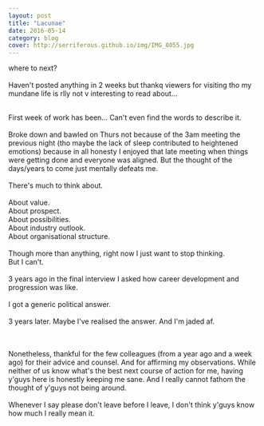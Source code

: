 ```yaml
---
layout: post
title: "Lacunae"
date: 2016-05-14
category: blog
cover: http://serriferous.github.io/img/IMG_8055.jpg
---
```

<div class="row">
<div class="col-md-8 col-md-offset-2">
<div class="row">
<div class="col-md-12">

  <h15>where to next?</h15>
<br><br>
Haven't posted anything in 2 weeks but thankq viewers for visiting tho my mundane life is rlly not v interesting to read about...
<br><br>

First week of work has been... Can't even find the words to describe it. <br><br>
Broke down and bawled on Thurs not because of the 3am meeting the previous night (tho maybe the lack of sleep contributed to heightened emotions) because in all honesty I enjoyed that late meeting when things were getting done and everyone was aligned. But the thought of the days/years to come just mentally defeats me.
<br><br>
There's much to think about.<br><br>
About value.<br>
About prospect.<br>
About possibilities.<br>
About industry outlook. <br>
About organisational structure. <br>
<br>
Though more than anything, right now I just want to stop thinking.<br>
But I can't. <br>
<br>
3 years ago in the final interview I asked how career development and progression was like.<br><br>
I got a generic political answer.<br><br>
3 years later. Maybe I've realised the answer. And I'm jaded af.<br><br>

<br>
Nonetheless, thankful for the few colleagues (from a year ago and a week ago) for their advice and counsel. And for affirming my observations. While neither of us know what's the best next course of action for me, having y'guys here is honestly keeping me sane. And I really cannot fathom the thought of y'guys not being around.<br><br>
Whenever I say please don't leave before I leave, I don't think y'guys know how much I really mean it.<br>


</div>
</div>
</div>
</div>            
</div>

